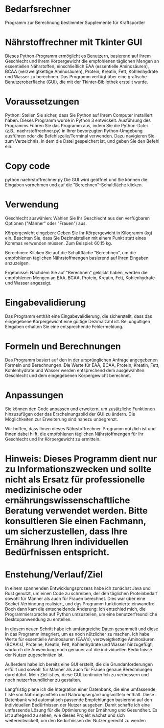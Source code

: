 # Bedarfsrechner
Programm zur Berechnung bestimmter Supplemente für Kraftsportler

# Nährstoffrechner mit Tkinter GUI
Dieses Python-Programm ermöglicht es Benutzern, basierend auf ihrem Geschlecht und ihrem Körpergewicht die empfohlenen täglichen Mengen an essentiellen Nährstoffen, einschließlich EAA (essentielle Aminosäuren), BCAA (verzweigtkettige Aminosäuren), Protein, Kreatin, Fett, Kohlenhydrate und Wasser zu berechnen. Das Programm verfügt über eine grafische Benutzeroberfläche (GUI), die mit der Tkinter-Bibliothek erstellt wurde.

# Voraussetzungen
Python: Stellen Sie sicher, dass Sie Python auf Ihrem Computer installiert haben. Dieses Programm wurde in Python 3 entwickelt.
Ausführung des Programms
Führen Sie das Programm aus, indem Sie die Python-Datei (z.B., naehrstoffrechner.py) in Ihrer bevorzugten Python-Umgebung ausführen oder die Befehlszeile/Terminal verwenden. Dazu navigieren Sie zum Verzeichnis, in dem die Datei gespeichert ist, und geben Sie den Befehl ein:

# Copy code
python naehrstoffrechner.py
Die GUI wird geöffnet und Sie können die Eingaben vornehmen und auf die "Berechnen"-Schaltfläche klicken.

# Verwendung
Geschlecht auswählen: Wählen Sie Ihr Geschlecht aus den verfügbaren Optionen ("Männer" oder "Frauen") aus.

Körpergewicht eingeben: Geben Sie Ihr Körpergewicht in Kilogramm (kg) ein. Beachten Sie, dass Sie Dezimalstellen mit einem Punkt statt eines Kommas verwenden müssen. Zum Beispiel: 60.15 kg.

Berechnen: Klicken Sie auf die Schaltfläche "Berechnen", um die empfohlenen täglichen Nährstoffmengen basierend auf Ihren Eingaben anzuzeigen.

Ergebnisse: Nachdem Sie auf "Berechnen" geklickt haben, werden die empfohlenen Mengen an EAA, BCAA, Protein, Kreatin, Fett, Kohlenhydrate und Wasser angezeigt.

# Eingabevalidierung
Das Programm enthält eine Eingabevalidierung, die sicherstellt, dass das eingegebene Körpergewicht eine gültige Dezimalzahl ist. Bei ungültigen Eingaben erhalten Sie eine entsprechende Fehlermeldung.

# Formeln und Berechnungen
Das Programm basiert auf den in der ursprünglichen Anfrage angegebenen Formeln und Berechnungen. Die Werte für EAA, BCAA, Protein, Kreatin, Fett, Kohlenhydrate und Wasser werden entsprechend dem ausgewählten Geschlecht und dem eingegebenen Körpergewicht berechnet.

# Anpassungen
Sie können den Code anpassen und erweitern, um zusätzliche Funktionen hinzuzufügen oder das Erscheinungsbild der GUI zu ändern. Die Möglichkeiten zur Erweiterung sind nahezu unbegrenzt.

Wir hoffen, dass Ihnen dieses Nährstoffrechner-Programm nützlich ist und Ihnen dabei hilft, die empfohlenen täglichen Nährstoffmengen für Ihr Geschlecht und Ihr Körpergewicht zu ermitteln.

# Hinweis: Dieses Programm dient nur zu Informationszwecken und sollte nicht als Ersatz für professionelle medizinische oder ernährungswissenschaftliche Beratung verwendet werden. Bitte konsultieren Sie einen Fachmann, um sicherzustellen, dass Ihre Ernährung Ihren individuellen Bedürfnissen entspricht.

# Enstehung/Verlauf/Ziel
In einem spannenden Entwicklungsprozess habe ich zunächst Java und Rust genutzt, um einen Code zu schreiben, der den täglichen Proteinbedarf sowohl für Männer als auch für Frauen berechnet. Dies war über eine Socket-Verbindung realisiert, und das Programm funktionierte einwandfrei. Doch dann kam die entscheidende Änderung: Ich entschied mich, die Programmiersprache auf Python umzustellen, um eine benutzerfreundliche Desktopanwendung zu erstellen.

In diesem neuen Schritt habe ich umfangreiche Daten gesammelt und diese in das Programm integriert, um es noch nützlicher zu machen. Ich habe Werte für essentielle Aminosäuren (EAA's), verzweigtkettige Aminosäuren (BCAA's), Proteine, Kreatin, Fett, Kohlenhydrate und Wasser hinzugefügt, wodurch die Anwendung noch genauer auf die individuellen Bedürfnisse der Nutzer zugeschnitten ist.

Außerdem habe ich bereits eine GUI erstellt, die die Grundanforderungen erfüllt und sowohl für Männer als auch für Frauen genaue Berechnungen durchführt. Mein Ziel ist es, diese GUI kontinuierlich zu verbessern und noch nutzerfreundlicher zu gestalten.

Langfristig plane ich die Integration einer Datenbank, die eine umfassende Liste von Nahrungsmitteln und Nahrungsergänzungsmitteln enthält. Diese Datenbank wird automatisch passende Empfehlungen basierend auf den individuellen Bedürfnissen der Nutzer ausgeben. Damit schaffe ich eine umfassende Lösung für die Optimierung der Ernährung und Gesundheit. Es ist aufregend zu sehen, wie dieses Projekt wächst und sich weiterentwickelt, um den Bedürfnissen der Nutzer gerecht zu werden
